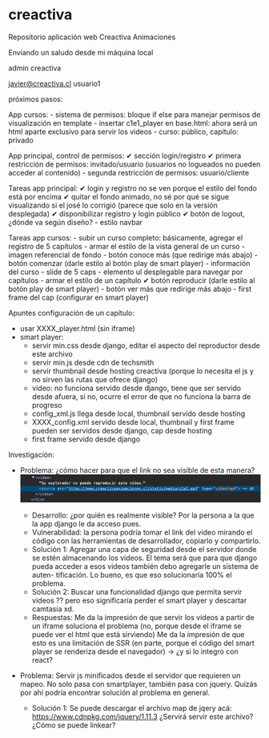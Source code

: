 # creactiva
Repositorio aplicación web Creactiva Animaciones

Enviando un saludo desde mi máquina local

admin
creactiva

javier@creactiva.cl
usuario1

próximos pasos:

App cursos:
    - sistema de permisos: bloque if else para manejar permisos de visualización en template
    - insertar c1e1_player en base.html: ahora será un html aparte exclusivo para servir los videos
    - curso: público, capítulo: privado

App principal, control de permisos:
    ✔ sección login/registro
    ✔ primera restricción de permisos: invitado/usuario (usuarios no logueados no pueden acceder al contenido)
    - segunda restricción de permisos: usuario/cliente

Tareas app principal:
    ✔ login y registro no se ven porque el estilo del fondo está por encima
    ✔ quitar el fondo animado, no sé por qué se sigue visualizando si el josé lo corrigió (parece que  solo
    en la versión desplegada)
    ✔ disponibilizar registro y login público
    ✔ botón de logout, ¿dónde va según diseño?
    - estilo navbar

Tareas app cursos:
    - subir un curso completo: básicamente, agregar el registro de 5 capítulos
    - armar el estilo de la vista general de un curso
        - imagen referencial de fondo
        - botón conoce más (que redirige más abajo)
        - botón comenzar (darle estilo al botón play de smart player)
        - información del curso
        - slide de 5 caps
        - elemento ul desplegable para navegar por capítulos
    - armar el estilo de un capítulo
        ✔ botón reproducir (darle estilo al botón play de smart player)
        - botón ver más que redirige más abajo
        - first frame del cap (configurar en smart player)


Apuntes configuración de un capítulo:
- usar XXXX_player.html (sin iframe)
- smart player:
    - servir min.css desde django, editar el aspecto del reproductor desde este archivo
    - servir min.js desde cdn de techsmith
    - servir thumbnail desde hosting creactiva (porque lo necesita el js y no sirven las rutas que ofrece
    django)
    - video: no funciona servido desde django, tiene que ser servido desde afuera, si no, ocurre el error
    de que no funciona la barra de progreso
    - config_xml.js llega desde local, thumbnail servido desde hosting
    - XXXX_config.xml servido desde local, thumbnail y first frame pueden ser servidos desde django, cap
    desde hosting
    - first frame servido desde django

Investigación:
- Problema: ¿cómo hacer para que el link no sea visible de esta manera?
![Alt text](debug/debug-link-video.png)
    - Desarrollo: ¿por quién es realmente visible? Por la persona a la que la app django le da acceso pues.
    - Vulnerabilidad: la persona podría tomar el link del video mirando el código con las herramientas de 
    desarrollador, copiarlo y compartirlo.
    - Solución 1: Agregar una capa de seguridad desde el servidor donde se estén almacenando los videos. El
    tema será que para que django pueda acceder a esos videos también debo agregarle un sistema de auten-
    tificación. Lo bueno, es que eso solucionaría 100% el problema.
    - Solución 2: Buscar una funcionalidad django que permita servir videos ?? pero eso significaría perder
    el smart player y descartar camtasia xd.
    - Respuestas: 
        Me da la impresión de que servir los videos a partir de un iframe soluciona el problema (no, porque
        desde el iframe se puede ver el html que está sirviendo)
        Me da la impresión de que esto es una limitación de SSR (en parte, porque el código del smart player
        se renderiza desde el navegador) -> ¿y si lo integro con react?
        
- Problema: Servir js minificados desde el servidor que requieren un mapeo. No solo pasa con smartplayer,
            también pasa con jquery. Quizás por ahí podría encontrar solución al problema en general.
    - Solución 1: Se puede descargar el archivo map de jqery acá: https://www.cdnpkg.com/jquery/1.11.3
    ¿Servirá servir este archivo? ¿Cómo se puede linkear?